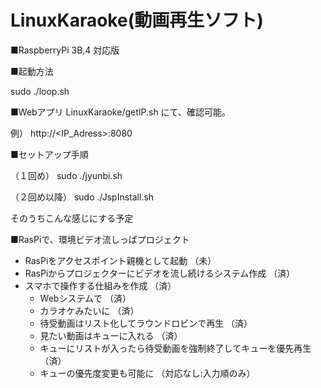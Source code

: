 # LinuxKaraoke(動画再生ソフト)

■RaspberryPi 3B,4 対応版


■起動方法

sudo ./loop.sh

■Webアプリ
LinuxKaraoke/getIP.sh にて、確認可能。

例）
http://<IP_Adress>:8080

■セットアップ手順

（１回め）
sudo ./jyunbi.sh

（２回め以降）
sudo ./JspInstall.sh


そのうちこんな感じにする予定

■RasPiで、環境ビデオ流しっぱプロジェクト

- RasPiをアクセスポイント親機として起動 （未）
- RasPiからプロジェクターにビデオを流し続けるシステム作成 （済）
- スマホで操作する仕組みを作成 （済）
    - Webシステムで （済）
    - カラオケみたいに （済）
    - 待受動画はリスト化してラウンドロビンで再生 （済）
    - 見たい動画はキューに入れる （済）
    - キューにリストが入ったら待受動画を強制終了してキューを優先再生 （済）
    - キューの優先度変更も可能に （対応なし:入力順のみ）
